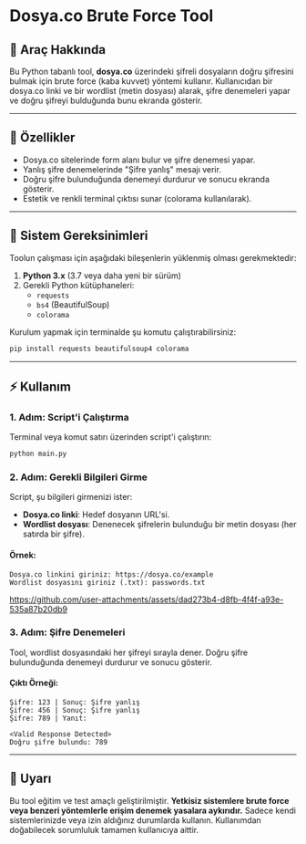 # Dosya.co Brute Force Tool

## 🔨 Araç Hakkında
Bu Python tabanlı tool, **dosya.co** üzerindeki şifreli dosyaların doğru şifresini bulmak için brute force (kaba kuvvet) yöntemi kullanır. Kullanıcıdan bir dosya.co linki ve bir wordlist (metin dosyası) alarak, şifre denemeleri yapar ve doğru şifreyi bulduğunda bunu ekranda gösterir.

---

## 🔗 Özellikler
- Dosya.co sitelerinde form alanı bulur ve şifre denemesi yapar.
- Yanlış şifre denemelerinde "Şifre yanlış" mesajı verir.
- Doğru şifre bulunduğunda denemeyi durdurur ve sonucu ekranda gösterir.
- Estetik ve renkli terminal çıktısı sunar (colorama kullanılarak).

---

## 📝 Sistem Gereksinimleri
Toolun çalışması için aşağıdaki bileşenlerin yüklenmiş olması gerekmektedir:

1. **Python 3.x** (3.7 veya daha yeni bir sürüm)
2. Gerekli Python kütüphaneleri:
   - `requests`
   - `bs4` (BeautifulSoup)
   - `colorama`

Kurulum yapmak için terminalde şu komutu çalıştırabilirsiniz:
```bash
pip install requests beautifulsoup4 colorama
```

---

## ⚡ Kullanım

### 1. Adım: Script'i Çalıştırma
Terminal veya komut satırı üzerinden script'i çalıştırın:
```bash
python main.py
```

### 2. Adım: Gerekli Bilgileri Girme
Script, şu bilgileri girmenizi ister:
- **Dosya.co linki**: Hedef dosyanın URL'si.
- **Wordlist dosyası**: Denenecek şifrelerin bulunduğu bir metin dosyası (her satırda bir şifre).

#### Örnek:
```plaintext
Dosya.co linkini giriniz: https://dosya.co/example
Wordlist dosyasını giriniz (.txt): passwords.txt
```


https://github.com/user-attachments/assets/dad273b4-d8fb-4f4f-a93e-535a87b20db9



### 3. Adım: Şifre Denemeleri
Tool, wordlist dosyasındaki her şifreyi sırayla dener. Doğru şifre bulunduğunda denemeyi durdurur ve sonucu gösterir.

#### Çıktı Örneği:
```plaintext
Şifre: 123 | Sonuç: Şifre yanlış
Şifre: 456 | Sonuç: Şifre yanlış
Şifre: 789 | Yanıt:

<Valid Response Detected>
Doğru şifre bulundu: 789
```

---


## 📢 Uyarı
Bu tool eğitim ve test amaçlı geliştirilmiştir. **Yetkisiz sistemlere brute force veya benzeri yöntemlerle erişim denemek yasalara aykırıdır.** Sadece kendi sistemlerinizde veya izin aldığınız durumlarda kullanın. Kullanımdan doğabilecek sorumluluk tamamen kullanıcıya aittir.

